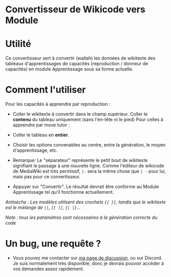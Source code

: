 # Convertisseur de Wikicode vers Module

Utilité
===================

Ce convertisseur sert à convertir (wallah) les données de wikitexte des tableaux d'apprentissages de capacités (reproduction / donneur de capacités) en module Apprentissage sous sa forme actuelle.


Comment l'utiliser
===================

Pour les capacités à apprendre par reproduction :
- Coller le wikitexte à convertir dans le champ supérieur. Coller le **contenu** du tableau uniquement (sans l'en-tête ni le pied)
Pour celles à apprendre par move tutor :
- Coller le tableau en **entier**.


- Choisir les options convenables au centre, entre la génération, le moyen d'apprentissage, etc.
- Remarque: Le "séparateur" représente le petit bout de wikitexte signifiant le passage à une nouvelle ligne. Comme l'éditeur de wikicode de MediaWiki est très permissif, `|-` sera la même chose que `| -` pour lui, mais pas pour ce convertisseur.
- Appuyer sur "Convertir". Le résultat devrait être conforme au Module Apprentissage tel qu'il fonctionne actuellement.

_Antisèche : Les modèles utilisent des crochets `{{ }}`, tandis que le wikitexte est le mélange de `||`, `[[ ]]`, `{| |}`..._

_Note : tous les paramètres sont nécessaires à la génération correcte du code_


Un bug, une requête ?
====================
- Vous pouvez me contacter sur [ma page de discussion](http://www.pokepedia.fr/Discussion_utilisateur:N_tonio36), ou sur Discord. Je suis normalement très disponible, donc je devrais pouvoir accéder à vos demandes assez rapidement.
